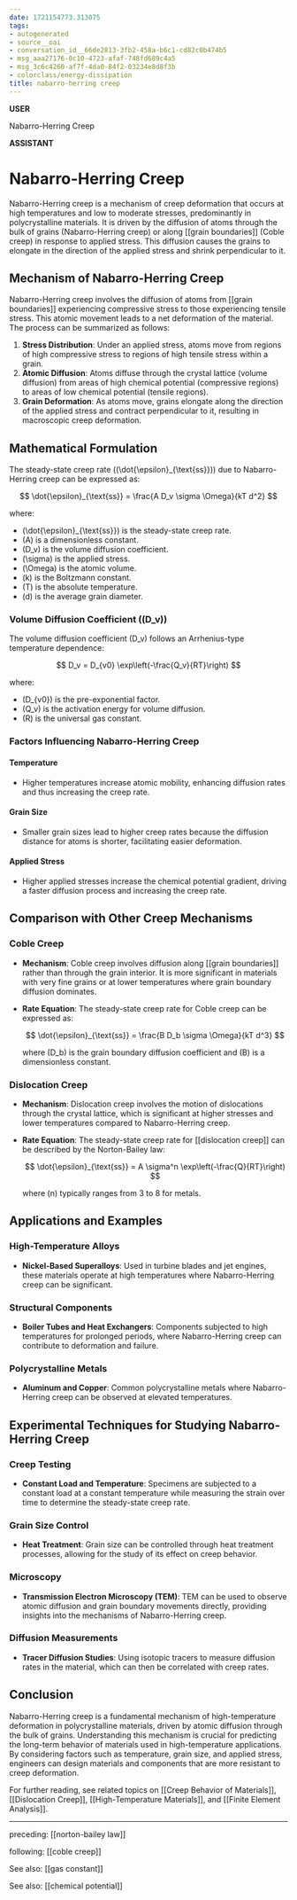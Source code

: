 ```yaml
---
date: 1721154773.313075
tags:
- autogenerated
- source__oai
- conversation_id__66de2813-3fb2-458a-b6c1-cd82c0b474b5
- msg_aaa27176-0c10-4723-afaf-748fd689c4a5
- msg_3c6c4260-af7f-4da0-84f2-03234e8d8f3b
- colorclass/energy-dissipation
title: nabarro-herring creep
---
```


**USER**

Nabarro-Herring Creep


**ASSISTANT**

# Nabarro-Herring Creep

Nabarro-Herring creep is a mechanism of creep deformation that occurs at high temperatures and low to moderate stresses, predominantly in polycrystalline materials. It is driven by the diffusion of atoms through the bulk of grains (Nabarro-Herring creep) or along [[grain boundaries]] (Coble creep) in response to applied stress. This diffusion causes the grains to elongate in the direction of the applied stress and shrink perpendicular to it.

## Mechanism of Nabarro-Herring Creep

Nabarro-Herring creep involves the diffusion of atoms from [[grain boundaries]] experiencing compressive stress to those experiencing tensile stress. This atomic movement leads to a net deformation of the material. The process can be summarized as follows:

1. **Stress Distribution**: Under an applied stress, atoms move from regions of high compressive stress to regions of high tensile stress within a grain.
2. **Atomic Diffusion**: Atoms diffuse through the crystal lattice (volume diffusion) from areas of high chemical potential (compressive regions) to areas of low chemical potential (tensile regions).
3. **Grain Deformation**: As atoms move, grains elongate along the direction of the applied stress and contract perpendicular to it, resulting in macroscopic creep deformation.

## Mathematical Formulation

The steady-state creep rate (\(\dot{\epsilon}_{\text{ss}}\)) due to Nabarro-Herring creep can be expressed as:

$$
\dot{\epsilon}_{\text{ss}} = \frac{A D_v \sigma \Omega}{kT d^2}
$$

where:
- \(\dot{\epsilon}_{\text{ss}}\) is the steady-state creep rate.
- \(A\) is a dimensionless constant.
- \(D_v\) is the volume diffusion coefficient.
- \(\sigma\) is the applied stress.
- \(\Omega\) is the atomic volume.
- \(k\) is the Boltzmann constant.
- \(T\) is the absolute temperature.
- \(d\) is the average grain diameter.

### Volume Diffusion Coefficient (\(D_v\))

The volume diffusion coefficient \(D_v\) follows an Arrhenius-type temperature dependence:

$$
D_v = D_{v0} \exp\left(-\frac{Q_v}{RT}\right)
$$

where:
- \(D_{v0}\) is the pre-exponential factor.
- \(Q_v\) is the activation energy for volume diffusion.
- \(R\) is the universal gas constant.

### Factors Influencing Nabarro-Herring Creep

#### Temperature

- Higher temperatures increase atomic mobility, enhancing diffusion rates and thus increasing the creep rate.

#### Grain Size

- Smaller grain sizes lead to higher creep rates because the diffusion distance for atoms is shorter, facilitating easier deformation.

#### Applied Stress

- Higher applied stresses increase the chemical potential gradient, driving a faster diffusion process and increasing the creep rate.

## Comparison with Other Creep Mechanisms

### Coble Creep

- **Mechanism**: Coble creep involves diffusion along [[grain boundaries]] rather than through the grain interior. It is more significant in materials with very fine grains or at lower temperatures where grain boundary diffusion dominates.
- **Rate Equation**: The steady-state creep rate for Coble creep can be expressed as:

  $$
  \dot{\epsilon}_{\text{ss}} = \frac{B D_b \sigma \Omega}{kT d^3}
  $$

  where \(D_b\) is the grain boundary diffusion coefficient and \(B\) is a dimensionless constant.

### Dislocation Creep

- **Mechanism**: Dislocation creep involves the motion of dislocations through the crystal lattice, which is significant at higher stresses and lower temperatures compared to Nabarro-Herring creep.
- **Rate Equation**: The steady-state creep rate for [[dislocation creep]] can be described by the Norton-Bailey law:

  $$
  \dot{\epsilon}_{\text{ss}} = A \sigma^n \exp\left(-\frac{Q}{RT}\right)
  $$

  where \(n\) typically ranges from 3 to 8 for metals.

## Applications and Examples

### High-Temperature Alloys

- **Nickel-Based Superalloys**: Used in turbine blades and jet engines, these materials operate at high temperatures where Nabarro-Herring creep can be significant.

### Structural Components

- **Boiler Tubes and Heat Exchangers**: Components subjected to high temperatures for prolonged periods, where Nabarro-Herring creep can contribute to deformation and failure.

### Polycrystalline Metals

- **Aluminum and Copper**: Common polycrystalline metals where Nabarro-Herring creep can be observed at elevated temperatures.

## Experimental Techniques for Studying Nabarro-Herring Creep

### Creep Testing

- **Constant Load and Temperature**: Specimens are subjected to a constant load at a constant temperature while measuring the strain over time to determine the steady-state creep rate.

### Grain Size Control

- **Heat Treatment**: Grain size can be controlled through heat treatment processes, allowing for the study of its effect on creep behavior.

### Microscopy

- **Transmission Electron Microscopy (TEM)**: TEM can be used to observe atomic diffusion and grain boundary movements directly, providing insights into the mechanisms of Nabarro-Herring creep.

### Diffusion Measurements

- **Tracer Diffusion Studies**: Using isotopic tracers to measure diffusion rates in the material, which can then be correlated with creep rates.

## Conclusion

Nabarro-Herring creep is a fundamental mechanism of high-temperature deformation in polycrystalline materials, driven by atomic diffusion through the bulk of grains. Understanding this mechanism is crucial for predicting the long-term behavior of materials used in high-temperature applications. By considering factors such as temperature, grain size, and applied stress, engineers can design materials and components that are more resistant to creep deformation.

For further reading, see related topics on [[Creep Behavior of Materials]], [[Dislocation Creep]], [[High-Temperature Materials]], and [[Finite Element Analysis]].


---

preceding: [[norton-bailey law]]  


following: [[coble creep]]

See also: [[gas constant]]


See also: [[chemical potential]]
